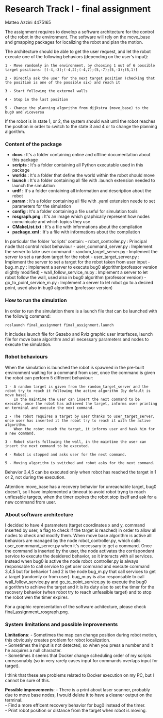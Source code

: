 # Research Track I - final assignment
Matteo Azzini 4475165

The assignment requires to develop a software architecture for the control of the robot in the environment. 
The software will rely on the move_base and gmapping packages for localizing the robot and plan the motion.

The architecture should be able to get the user request, and let the robot execute one of the following behaviors (depending on the user's input):

	1 - Move randomly in the environment, by choosing 1 out of 6 possible target positions: [(-4,-3);(-4,2);(-4,7);(5,-7);(5,-3);(5,1)]
	
	2 - Directly ask the user for the next target position (checking that the position is one of the possible six) and reach it
	
	3 - Start following the external walls
	 
	4 - Stop in the last position
	 
	5 - Change the planning algorithm from dijkstra (move_base) to the bug0 and viceversa
	
	
If the robot is in state 1, or 2, the system should wait until the robot reaches the position in order to switch to the state 3 and 4 or to change the planning algorithm.


### Content of the package
- **docs**   		: It's a folder containing online and offline documentation about this package 
- **scripts**		: It's a folder containing all Python executable used in this package 
- **worlds** 		: It's a folder that define the world within the robot should move
- **launch**		: It's a folder containing all file with .launch extension needed to launch the simulation
- **urdf**			: It's a folder containing all information and description about the robot 
- **param**			: It's a folder containing all file with .yaml extension neede to set parameters for the simulation
- **config**		: It's a folder containing a file useful for simulation tools
- **rosgraph.png**	: It's an image which graphically represent how nodes comuinicate and which topics they use
- **CMakeList.txt** : It's a file with informations about the compilation 
- **package.xml**	: It's a file with informations about the compilation

In particular the folder 'scripts' contain:
	- robot_controller.py 		: Principal node that control robot behaviour 
	- user_command_server.py 	: Implement the server to take user command
	- random_target_server.py 	: Implement the server to set a random target for the robot
	- user_target_server.py 	: Implement the server to set a target for the robot taken from user input
	- bug_m.py					: Implement a server to execute bug0 algorithm(professor version slightly modified)
	- wall_follow_service_m.py	: Implement a server to let robot follow the wall, used also in bug0 algorithm (professor version)
	- go_to_point_service_m.py	: Implement a server to let robot go to a desired point, used also in bug0 algorithm (professor version)

	
### How to run the simulation
In order to run the simulation there is a launch file that can be launched with the followig command:

```
roslaunch final_assignment final_assignment.launch 
```

It includes launch file for Gazebo and Rviz graphic user interfaces, launch file for move base algorithm and all necessary parameters and nodes to execute the simulation.


### Robot behaviours
When the simulation is launched the robot is spawned in the pre-built environment waiting for a command from user, once the command is given the robot can perform 5 different behaviour:
	
	1 - A random target is given from the random_target_server and the robot try to reach it following the active algorithm (by default is move base).
		In the maintime the user can insert the next command to be execute, once the robot has achieved the target, informs user printing on terminal and execute the next command.
		
	2 - The robot requires a target by user thanks to user_target_server, once user has inserted it the robot try to reach it with the active algorithm.
		When the robot reach the target, it informs user and hask him for a new command.
		
	3 - Robot starts following the wall, in the maintime the user can insert the next command to be executed.
	
	4 - Robot is stopped and asks user for the next command.
	
	5 - Moving algorithm is switched and robot asks for the next command. 
	
Behavior 3,4,5 can be executed only when robot has reached the target in 1 or 2, not during the execution.
	
Attention: move_base has a recovery behavior for unreachable target, bug0 doesn't, so I have implemented a timeout to avoid robot tryng to reach unfiesable targets, when the timer expires the robot stop itself and ask for a new command from user.

	
### About software architecture
I decided to have 4 parameters (target coordinates x and y, command inserted by user, a flag to check if the target is reached) in order to allow all nodes to check and modify them.
When move base algorithm is active all behaviors are managed by the node robot_controller.py, which calls user_commmand_server.py when it's necessary to get a command.
Once the command is inserted by the user, the node activates the corrispondent service to execute the desidered behavior, so it interacts with all services.
Instead when bug0 is active the node robot_controller.py is always responsable to call service to get user command and execute command 3,4,5 but for behavior 1 and 2 is the node bug_m.py that call services to get a target (randomly or from user).
bug_m.py is also responsable to call wall_follow_service.py and go_to_point_service.py to execute the bug0 algorithm to achieve the target and it is its duty also to set the timer for the recovery behavior (when robot try to reach unfeasible target) and to stop the robot wen the timer expires.

For a graphic representation of the software achitecture, please check final_assignment_rosgraph.png.


### System limitations and possible improvements
**Limitations**:
	- Sometimes the map can change position during robot motion, this obviously creates problem for robot localization. <br>
	- Sometimes the input is not detected, so when you press a number and it he acquires a null character. <br>
	- Sometimes it seems that Docker change scheduling order of my scripts unreasonably (so in very rarely cases input for commands overlaps input for target).<br>
	
I think that these are problems related to Docker execution on my PC, but I cannot be sure of this.

**Possible improvements**:
	- There is a print about laser scanner, probably due to move base nodes, I would delete it to have a cleaner output on the terminal.<br>
	- Find a more efficent recovery behavior for bug0 instead of the timer.<br>
	- Print robot position or distance from the target when robot is moving.<br>
	
